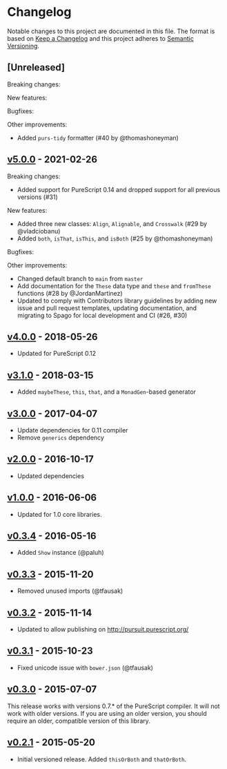 # Changelog

Notable changes to this project are documented in this file. The format is based on [Keep a Changelog](https://keepachangelog.com/en/1.0.0/) and this project adheres to [Semantic Versioning](https://semver.org/spec/v2.0.0.html).

## [Unreleased]

Breaking changes:

New features:

Bugfixes:

Other improvements:
- Added `purs-tidy` formatter (#40 by @thomashoneyman)

## [v5.0.0](https://github.com/purescript-contrib/purescript-these/releases/tag/v5.0.0) - 2021-02-26

Breaking changes:
- Added support for PureScript 0.14 and dropped support for all previous versions (#31)

New features:
- Added three new classes: `Align`, `Alignable`, and `Crosswalk` (#29 by @vladciobanu)
- Added `both`, `isThat`, `isThis`, and `isBoth` (#25 by @thomashoneyman)

Bugfixes:

Other improvements:
- Changed default branch to `main` from `master`
- Add documentation for the `These` data type and `these` and `fromThese` functions (#28 by @JordanMartinez)
- Updated to comply with Contributors library guidelines by adding new issue and pull request templates, updating documentation, and migrating to Spago for local development and CI (#26, #30)

## [v4.0.0](https://github.com/purescript-contrib/purescript-these/releases/tag/v4.0.0) - 2018-05-26

- Updated for PureScript 0.12

## [v3.1.0](https://github.com/purescript-contrib/purescript-these/releases/tag/v3.1.0) - 2018-03-15

- Added `maybeThese`, `this`, `that`, and a `MonadGen`-based generator

## [v3.0.0](https://github.com/purescript-contrib/purescript-these/releases/tag/v3.0.0) - 2017-04-07

- Update dependencies for 0.11 compiler
- Remove `generics` dependency

## [v2.0.0](https://github.com/purescript-contrib/purescript-these/releases/tag/v2.0.0) - 2016-10-17

- Updated dependencies

## [v1.0.0](https://github.com/purescript-contrib/purescript-these/releases/tag/v1.0.0) - 2016-06-06

- Updated for 1.0 core libraries.

## [v0.3.4](https://github.com/purescript-contrib/purescript-these/releases/tag/v0.3.4) - 2016-05-16

- Added `Show` instance (@paluh)

## [v0.3.3](https://github.com/purescript-contrib/purescript-these/releases/tag/v0.3.3) - 2015-11-20

- Removed unused imports (@tfausak)

## [v0.3.2](https://github.com/purescript-contrib/purescript-these/releases/tag/v0.3.2) - 2015-11-14

- Updated to allow publishing on http://pursuit.purescript.org/

## [v0.3.1](https://github.com/purescript-contrib/purescript-these/releases/tag/v0.3.1) - 2015-10-23

- Fixed unicode issue with `bower.json` (@tfausak)

## [v0.3.0](https://github.com/purescript-contrib/purescript-these/releases/tag/v0.3.0) - 2015-07-07

This release works with versions 0.7.\* of the PureScript compiler. It will not work with older versions. If you are using an older version, you should require an older, compatible version of this library.

## [v0.2.1](https://github.com/purescript-contrib/purescript-these/releases/tag/v0.2.1) - 2015-05-20

- Initial versioned release. Added `thisOrBoth` and `thatOrBoth`.
